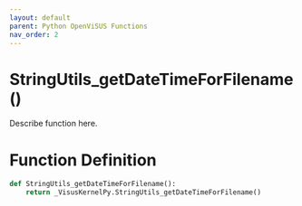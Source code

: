 ```yaml
---
layout: default
parent: Python OpenViSUS Functions
nav_order: 2
---
```


# StringUtils_getDateTimeForFilename()

Describe function here.

# Function Definition

```python
def StringUtils_getDateTimeForFilename():
    return _VisusKernelPy.StringUtils_getDateTimeForFilename()
```